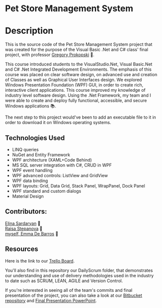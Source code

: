 # Pet Store Management System
# Description


This is the source code of the Pet Store Management System project that was created for the purpose of the Visual Basic .Net and C# class' final project, with professor [Gregory Prokopski](https://www.linkedin.com/in/prokopski/) 🔗.

This course introduced students to the VisualStudio.Net, Visual Basic.Net and C# .Net Integrated Development Environments. The emphasis of this course was placed on clear software design, on advanced use and creation of Classes as well as Graphical User Interfaces design. We explored Windows Presentation Foundation (WPF) GUI, in order to create rich, interactive client applications. This course improved my knowledge of industry level software design. Using the .Net Framework, my team and I were able to create and deploy fully functional, accessible, and secure Windows applications 📚.

The next step to this project would've been to add an executable file to it in order to download it on Windows operating systems.

## Technologies Used

* LINQ queries
* NuGet and Entity Framework
* WPF architecture (XAML+Code Behind) 
* MS SQL server integration with C#, CRUD in WPF
* WPF event handling 
* WPF advanced controls: ListView and GridView
* WPF data binding
* WPF layouts: Grid, Data Grid, Stack Panel, WrapPanel, Dock Panel
* WPF standard and custom dialogs
* Material Design

## Contributors:
[Elina Sardaryan](https://www.linkedin.com/in/elina-sardaryan/) 🔗   
[Raisa Stepanova](https://www.linkedin.com/in/raisa-stepanova-timina-0b711a202/) 🔗   
[myself, Emma De Barros](https://www.linkedin.com/in/emma-de-barros/) 🔗

## Resources

Here is the link to our [Trello Board](https://trello.com/b/wqi5e4m1/petstore-project).

You'll also find in this repository our DailyScrum folder, that demonstrates our understanding and use of delivery methodologies used in the industry to date such as SCRUM, LEAN, AGILE and Version Control. 

If you're interested in seeing all of the team's commits and final presentation of the project, you can also take a look at our [Bitbucket repository](https://bitbucket.org/emma96/petstore/src/master/) and [Final Presentation PowerPoint](https://docs.google.com/presentation/d/1tuga94GZAbLAihIB48S4_Tmrg5g2K61eDz2fssRGSNk/edit#slide=id.p).
